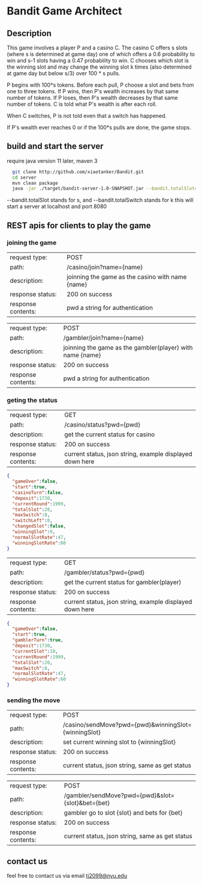 # Bandit Game Architect
## Description

This game involves a player P and a casino C. The casino C offers s slots (where s is determined at game day) one of which offers a 0.6 probability to win and s-1 slots having a 0.47 probability to win. C chooses which slot is the winning slot and may change the winning slot k times (also determined at game day but below s/3) over 100 * s pulls.

P begins with 100*s tokens. Before each pull, P choose a slot and bets from one to three tokens. If P wins, then P's wealth increases by that same number of tokens. If P loses, then P's wealth decreases by that same number of tokens. C is told what P's wealth is after each roll.

When C switches, P is not told even that a switch has happened.

If P's wealth ever reaches 0 or if the 100*s pulls are done, the game stops.

## build and start the server
require java version 11 later, maven 3
```bash
  git clone http://github.com/xiaotanker/Bandit.git
  cd server
  mvn clean package
  java -jar ./target/bandit-server-1.0-SNAPSHOT.jar --bandit.totalSlot=20 --bandit.totalSwitch=8
```
--bandit.totalSlot stands for s, and --bandit.totalSwitch stands for k
this will start a server at localhost and port 8080
## REST apis for clients to play the game

### joining the game
|                  |                               |
|------------------|-------------------------------|
|request type:     | POST                          |
|path:             |  /casino/join?name={name}     |
|description:      |  joinning the game as the casino with name {name}|
|response status:  |  200 on success               |
|response contents:|  pwd a string for authentication|


|                  |                               |
|------------------|-------------------------------|
|request type:     | POST                          |
|path:             |  /gambler/join?name={name}     |
|description:      |  joinning the game as the gambler(player) with name {name}|
|response status:  |  200 on success               |
|response contents:|  pwd a string for authentication|

### geting the status


|                  |                               |
|------------------|-------------------------------|
|request type:     | GET                          |
|path:             |  /casino/status?pwd={pwd}     |
|description:      |  get the current status for casino|
|response status:  |  200 on success               |
|response contents:| current status, json string, example displayed down here|
```json
{ 
  "gameOver":false,
  "start":true,
  "casinoTurn":false,
  "deposit":1730,
  "currentRound":1999,
  "totalSlot":20,
  "maxSwitch":8,
  "switchLeft":0,
  "changedSlot":false,
  "winningSlot":9,
  "normalSlotRate":47,
  "winningSlotRate":60
}

```

|                  |                               |
|------------------|-------------------------------|
|request type:     | GET                          |
|path:             |  /gambler/status?pwd={pwd}     |
|description:      |  get the current status for gambler(player)|
|response status:  |  200 on success               |
|response contents:|  current status, json string, example displayed down here|
```json
{
  "gameOver":false,
  "start":true,
  "gamblerTurn":true,
  "deposit":1730,
  "currentSlot":10,
  "currentRound":1999,
  "totalSlot":20,
  "maxSwitch":8,
  "normalSlotRate":47,
  "winningSlotRate":60
}

```

### sending the  move 

|                  |                               |
|------------------|-------------------------------|
|request type:     | POST                          |
|path:             |  /casino/sendMove?pwd={pwd}&winningSlot={winningSlot}     |
|description:      |  set current winning slot to {winningSlot}|
|response status:  |  200 on success               |
|response contents:|  current status, json string, same as get status|


|                  |                               |
|------------------|-------------------------------|
|request type:     | POST                          |
|path:             |  /gambler/sendMove?pwd={pwd}&slot={slot}&bet={bet}     |
|description:      |  gambler go to slot {slot} and bets for {bet}|
|response status:  |  200 on success               |
|response contents:|  current status, json string, same as get status|

## contact us
feel free to contact us via email tj2099@nyu.edu
